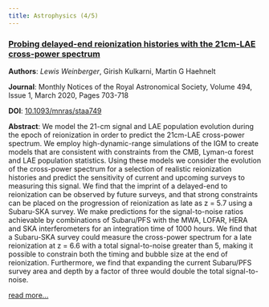 ```yaml
---
title: Astrophysics (4/5)
---
```


### [Probing delayed-end reionization histories with the 21cm-LAE cross-power spectrum](https://arxiv.org/abs/1911.11783)

**Authors**: *Lewis Weinberger*, Girish Kulkarni, Martin G Haehnelt

**Journal**: Monthly Notices of the Royal Astronomical Society, Volume 494,
Issue 1, March 2020, Pages 703-718

**DOI**: [10.1093/mnras/staa749](https://doi.org/10.1093/mnras/staa749)

**Abstract**: We model the 21-cm signal and LAE population
evolution during the epoch of reionization in order to predict the
21cm-LAE cross-power spectrum. We employ high-dynamic-range simulations of
the IGM to create models that are consistent with constraints from the
CMB, Lyman-α forest and LAE population statistics. Using these models we
consider the evolution of the cross-power spectrum for a selection of
realistic reionization histories and predict the sensitivity of current
and upcoming surveys to measuring this signal. We find that the imprint of
a delayed-end to reionization can be observed by future surveys, and that
strong constraints can be placed on the progression of reionization as
late as z = 5.7 using a Subaru-SKA survey. We make predictions for the
signal-to-noise ratios achievable by combinations of Subaru/PFS with the
MWA, LOFAR, HERA and SKA interferometers for an integration time of 1000
hours. We find that a Subaru-SKA survey could measure the cross-power
spectrum for a late reionization at z = 6.6 with a total signal-to-noise
greater than 5, making it possible to constrain both the timing and bubble
size at the end of reionization. Furthermore, we find that expanding the
current Subaru/PFS survey area and depth by a factor of three would double
the total signal-to-noise.

[read more...](https://arxiv.org/abs/1911.11783)
